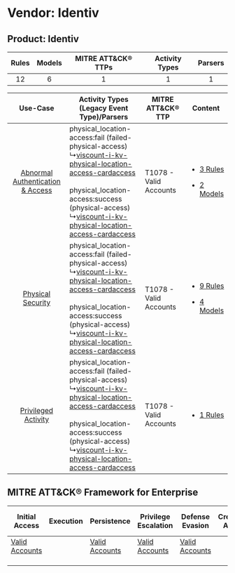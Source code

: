Vendor: Identiv
===============
Product: Identiv
----------------
| Rules | Models | MITRE ATT&CK® TTPs | Activity Types | Parsers |
|:-----:|:------:|:------------------:|:--------------:|:-------:|
|  12   |   6    |         1          |       1        |    1    |

|    Use-Case    | Activity Types (Legacy Event Type)/Parsers    | MITRE ATT&CK® TTP          | Content    |
|:----:| ---- | ---- | ---- |
| [Abnormal Authentication & Access](../../../UseCases/uc_abnormal_authentication_&_access.md) |  physical_location-access:fail (failed-physical-access)<br> ↳[viscount-i-kv-physical-location-access-cardaccess](Ps/pC_viscountikvphysicallocationaccesscardaccess.md)<br><br> physical_location-access:success (physical-access)<br> ↳[viscount-i-kv-physical-location-access-cardaccess](Ps/pC_viscountikvphysicallocationaccesscardaccess.md)<br> | T1078 - Valid Accounts<br> | [<ul><li>3 Rules</li></ul><ul><li>2 Models</li></ul>](RM/r_m_identiv_identiv_Abnormal_Authentication_&_Access.md) |
|    [Physical Security](../../../UseCases/uc_physical_security.md)    |  physical_location-access:fail (failed-physical-access)<br> ↳[viscount-i-kv-physical-location-access-cardaccess](Ps/pC_viscountikvphysicallocationaccesscardaccess.md)<br><br> physical_location-access:success (physical-access)<br> ↳[viscount-i-kv-physical-location-access-cardaccess](Ps/pC_viscountikvphysicallocationaccesscardaccess.md)<br> | T1078 - Valid Accounts<br> | [<ul><li>9 Rules</li></ul><ul><li>4 Models</li></ul>](RM/r_m_identiv_identiv_Physical_Security.md)    |
|    [Privileged Activity](../../../UseCases/uc_privileged_activity.md)    |  physical_location-access:fail (failed-physical-access)<br> ↳[viscount-i-kv-physical-location-access-cardaccess](Ps/pC_viscountikvphysicallocationaccesscardaccess.md)<br><br> physical_location-access:success (physical-access)<br> ↳[viscount-i-kv-physical-location-access-cardaccess](Ps/pC_viscountikvphysicallocationaccesscardaccess.md)<br> | T1078 - Valid Accounts<br> | [<ul><li>1 Rules</li></ul>](RM/r_m_identiv_identiv_Privileged_Activity.md)    |

MITRE ATT&CK® Framework for Enterprise
--------------------------------------
| Initial Access                                                      | Execution | Persistence                                                         | Privilege Escalation                                                | Defense Evasion                                                     | Credential Access | Discovery | Lateral Movement | Collection | Command and Control | Exfiltration | Impact |
| ------------------------------------------------------------------- | --------- | ------------------------------------------------------------------- | ------------------------------------------------------------------- | ------------------------------------------------------------------- | ----------------- | --------- | ---------------- | ---------- | ------------------- | ------------ | ------ |
| [Valid Accounts](https://attack.mitre.org/techniques/T1078)<br><br> |           | [Valid Accounts](https://attack.mitre.org/techniques/T1078)<br><br> | [Valid Accounts](https://attack.mitre.org/techniques/T1078)<br><br> | [Valid Accounts](https://attack.mitre.org/techniques/T1078)<br><br> |                   |           |                  |            |                     |              |        |